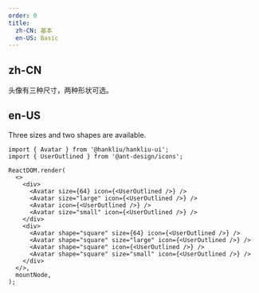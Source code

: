 ```yaml
---
order: 0
title:
  zh-CN: 基本
  en-US: Basic
---
```


## zh-CN

头像有三种尺寸，两种形状可选。

## en-US

Three sizes and two shapes are available.

```tsx
import { Avatar } from '@hankliu/hankliu-ui';
import { UserOutlined } from '@ant-design/icons';

ReactDOM.render(
  <>
    <div>
      <Avatar size={64} icon={<UserOutlined />} />
      <Avatar size="large" icon={<UserOutlined />} />
      <Avatar icon={<UserOutlined />} />
      <Avatar size="small" icon={<UserOutlined />} />
    </div>
    <div>
      <Avatar shape="square" size={64} icon={<UserOutlined />} />
      <Avatar shape="square" size="large" icon={<UserOutlined />} />
      <Avatar shape="square" icon={<UserOutlined />} />
      <Avatar shape="square" size="small" icon={<UserOutlined />} />
    </div>
  </>,
  mountNode,
);
```

<style>
#components-avatar-demo-basic .hlui-avatar {
  margin-top: 16px;
  margin-right: 16px;
}
.hlui-row-rtl #components-avatar-demo-basic .hlui-avatar {
  margin-right: 0;
  margin-left: 16px;
}
</style>
